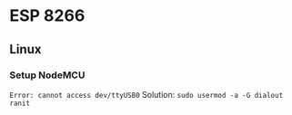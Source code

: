 # ESP 8266
## Linux
### Setup NodeMCU
`Error: cannot access dev/ttyUSB0`
Solution: ```sudo usermod -a -G dialout ranit```
